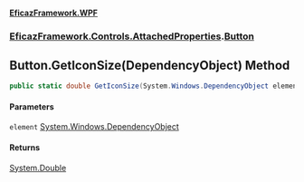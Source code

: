 #### [EficazFramework.WPF](EficazFrameworkWPF.md 'EficazFramework WPF')
### [EficazFramework.Controls.AttachedProperties](EficazFrameworkWPF.md#EficazFramework.Controls.AttachedProperties 'EficazFramework.Controls.AttachedProperties').[Button](EficazFramework.Controls.AttachedProperties/Button.md 'EficazFramework.Controls.AttachedProperties.Button')

## Button.GetIconSize(DependencyObject) Method

```csharp
public static double GetIconSize(System.Windows.DependencyObject element);
```
#### Parameters

<a name='EficazFramework.Controls.AttachedProperties.Button.GetIconSize(System.Windows.DependencyObject).element'></a>

`element` [System.Windows.DependencyObject](https://docs.microsoft.com/en-us/dotnet/api/System.Windows.DependencyObject 'System.Windows.DependencyObject')

#### Returns
[System.Double](https://docs.microsoft.com/en-us/dotnet/api/System.Double 'System.Double')